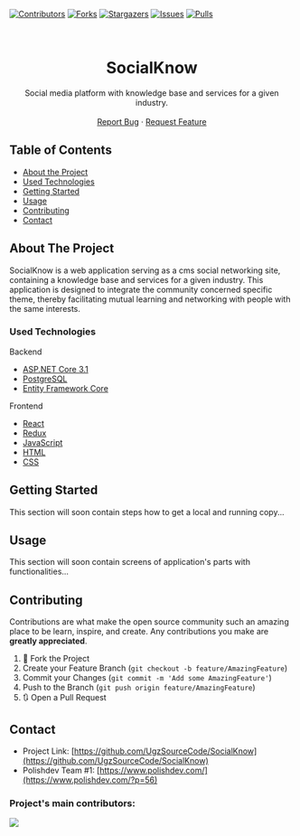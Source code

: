 [![Contributors][contributors-shield]][contributors-url]
[![Forks][forks-shield]][forks-url]
[![Stargazers][stars-shield]][stars-url]
[![Issues][issues-shield]][issues-url]
[![Pulls][pulls-shield]][pulls-url]

<!-- PROJECT LOGO -->
<br />
<p align="center">

  <h1 align="center">SocialKnow </h1>

  <p align="center">
    Social media platform with knowledge base and services for a given industry.
    <br />
    <br />
    <a href="https://github.com/UgzSourceCode/SocialKnow/issues">Report Bug</a>
    ·
    <a href="https://github.com/UgzSourceCode/SocialKnow/issues">Request Feature</a>
  </p>
</p>

<!-- TABLE OF CONTENTS -->
## Table of Contents

* [About the Project](#about-the-project)
* [Used Technologies](#used-technologies)
* [Getting Started](#getting-started)
* [Usage](#usage)
* [Contributing](#contributing)
* [Contact](#contact)



<!-- ABOUT THE PROJECT -->
## About The Project

SocialKnow is a web application serving as a cms social networking site, containing a knowledge base and services for a given industry. This application is designed to integrate the community concerned specific theme, thereby facilitating mutual learning and networking with people with the same interests.

<!-- USED TECHNOLOGIES -->
### Used Technologies

Backend
* [ASP.NET Core 3.1](https://docs.microsoft.com/pl-pl/aspnet/core/?view=aspnetcore-3.1)
* [PostgreSQL](https://www.postgresql.org/)
* [Entity Framework Core](https://docs.microsoft.com/en-US/ef/core/)

Frontend
* [React](https://reactjs.org/)
* [Redux](https://redux.js.org/)
* [JavaScript](https://developer.mozilla.org/en-US/docs/Web/JavaScript)
* [HTML](https://developer.mozilla.org/en-US/docs/Web/HTML)
* [CSS](https://developer.mozilla.org/en-US/docs/Learn/Getting_started_with_the_web/CSS_basics)

<!-- GETTING STARTED -->
## Getting Started

This section will soon contain steps how to get a local and running copy...

<!-- USAGE EXAMPLES -->
## Usage

This section will soon contain screens of application's parts with functionalities...

<!-- CONTRIBUTING -->
## Contributing

Contributions are what make the open source community such an amazing place to be learn, inspire, and create. Any contributions you make are **greatly appreciated**.

1. 🍴 Fork the Project
2. Create your Feature Branch (`git checkout -b feature/AmazingFeature`)
3. Commit your Changes (`git commit -m 'Add some AmazingFeature'`)
4. Push to the Branch (`git push origin feature/AmazingFeature`)
5. 🔃 Open a Pull Request


<!-- CONTACT -->
## Contact

* Project Link: [https://github.com/UgzSourceCode/SocialKnow](https://github.com/UgzSourceCode/SocialKnow)
* Polishdev Team #1: [https://www.polishdev.com/](https://www.polishdev.com/?p=56)

### Project's main contributors:

<a href="https://github.com/UgzSourceCode/SocialKnow/graphs/contributors">
  <img src="https://contributors-img.web.app/image?repo=UgzSourceCode/SocialKnow" />
</a>

<!-- Made with [contributors-img](https://contributors-img.web.app). -->

<!-- MARKDOWN LINKS & IMAGES -->
<!-- https://www.markdownguide.org/basic-syntax/#reference-style-links -->
[contributors-shield]: https://img.shields.io/github/contributors/UgzSourceCode/SocialKnow.svg?style=flat-square
[contributors-url]: https://github.com/UgzSourceCode/SocialKnow/graphs/contributors
[forks-shield]: https://img.shields.io/github/forks/UgzSourceCode/SocialKnow.svg?style=flat-square
[forks-url]: https://github.com/UgzSourceCode/SocialKnow/network/members
[stars-shield]: https://img.shields.io/github/stars/UgzSourceCode/SocialKnow.svg?style=flat-square
[stars-url]: https://github.com/UgzSourceCode/SocialKnow/stargazers
[issues-shield]: https://img.shields.io/github/issues/UgzSourceCode/SocialKnow.svg?style=flat-square
[issues-url]: https://github.com/UgzSourceCode/SocialKnow/issues
[pulls-shield]: https://img.shields.io/github/issues-pr/UgzSourceCode/SocialKnow.svg?style=flat-square
[pulls-url]: https://github.com/UgzSourceCode/SocialKnow/pulls
